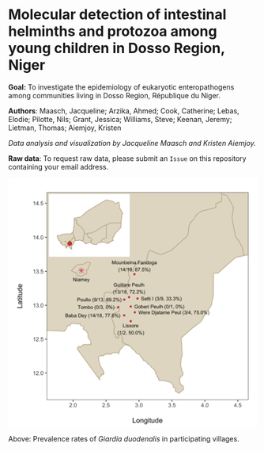 # Molecular detection of intestinal helminths and protozoa among young children in Dosso Region, Niger

**Goal:** To investigate the epidemiology of eukaryotic enteropathogens among communities living in
Dosso Region, République du Niger.

**Authors**: Maasch, Jacqueline; Arzika, Ahmed; Cook, Catherine; Lebas, Elodie; Pilotte, Nils; Grant, Jessica; Williams, Steve; 
Keenan, Jeremy; Lietman, Thomas; Aiemjoy, Kristen 

*Data analysis and visualization by Jacqueline Maasch and Kristen Aiemjoy.*

**Raw data**: To request raw data, please submit an ```Issue``` on this repository containing your email address.

<img src="https://github.com/jmaasch/parasite-epidemiology-dosso-region/blob/master/maps/niger_inset_map_fullname_percents.jpg" width="700" align="middle"/>

Above: Prevalence rates of *Giardia duodenalis* in participating villages.

